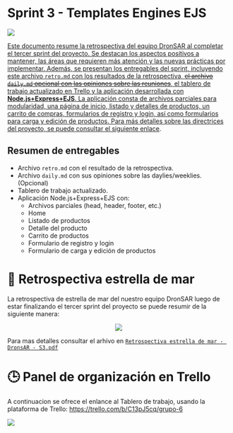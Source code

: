 # Sprint 3 - Templates Engines EJS
<a href="https://drive.google.com/file/d/1w-mKpy1qKadxzgiPuxwDgpiMbHBoNR43/view">
<img src="https://i.ibb.co/M6mmYvF/image.png">

Este documento resume la retrospectiva del equipo DronSAR al completar el tercer sprint del proyecto. Se destacan los aspectos positivos a mantener, las áreas que requieren más atención y las nuevas prácticas por implementar. Además, se presentan los entregables del sprint, incluyendo este archivo ```retro.md``` con los resultados de la retrospectiva, ~~el archivo ```daily.md``` opcional con las opiniones sobre las reuniones~~, el tablero de trabajo actualizado en Trello y la aplicación desarrollada con **Node.js+Express+EJS**. La aplicación consta de archivos parciales para modularidad, una página de inicio, listado y detalles de productos, un carrito de compras, formularios de registro y login, así como formularios para carga y edición de productos. Para más detalles sobre las directrices del proyecto, se puede consultar el siguiente [enlace](https://drive.google.com/file/d/1w-mKpy1qKadxzgiPuxwDgpiMbHBoNR43/view). 

## Resumen de entregables
- Archivo ```retro.md``` con el resultado de la retrospectiva.
- Archivo ```daily.md``` con sus opiniones sobre las daylies/weeklies. (Opcional)
- Tablero de trabajo actualizado.
- Aplicación Node.js+Express+EJS con:
  - Archivos parciales (head, header, footer, etc.)
  - Home
  - Listado de productos
  - Detalle del producto
  - Carrito de productos
  - Formulario de registro y login
  - Formulario de carga y edición de productos

# 🔄 Retrospectiva estrella de mar

La retrospectiva de estrella de mar del nuestro equipo DronSAR luego de estar finalizando el tercer sprint del proyecto se puede resumir de la siguiente manera:

<a href="https://jamboard.google.com/d/1Gs2wdcw2brC3uuam4NZVb0yCvpyKNdkrMNkCz1aQXNg/edit?usp=sharing" style="display: block; text-align: center;">
<img src="https://i.ibb.co/kgN0BYj/image.png"> 
</a>

Para mas detalles consultar el arhivo en [ ```Retrospectiva estrella de mar - DronsAR - S3.pdf```](https://drive.google.com/file/d/1GgGOfip1HJ21Wn2Mhs7SXFOo76uD9GGT/view?usp=drive_link)

# 🕒 Panel de organización en Trello

A continuacion se ofrece el enlance al Tablero de trabajo, usando la plataforma de Trello: https://trello.com/b/C13pJ5cq/grupo-6

<img src="https://i.ibb.co/f8sHJt6/image.png">
